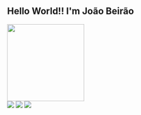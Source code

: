 ## Hello World!! I'm João Beirão
 <div>
<a href="https://github.com/joao-beirao">
  <img height="180em"  src="https://github-readme-stats.vercel.app/api?username=joao-beirao&show_icons=true&theme=midnight-purple"/>
 </div>
 
 
 <div style="display: inline_block">
   <a href="https://instagram.com/jme_beirao" target="_blank"><img src="https://img.shields.io/badge/-Instagram-%23E4405F?style=for-the-badge&logo=instagram&logoColor=white" target="_blank"></a>
   <a href="https://www.linkedin.com/in/jo%C3%A3o-beir%C3%A3o-937195201/" target="_blank"><img src="https://img.shields.io/badge/-LinkedIn-%230077B5?style=for-the-badge&logo=linkedin&logoColor=white" target="_blank"></a> 
   <a href = "mailto: joaobeirao.2003@gmail.com"><img src="https://img.shields.io/badge/-Gmail-%23333?style=for-the-badge&logo=gmail&logoColor=white" target="_blank"></a>
 <!-- <a href="https://discord.gg/DISCORD" target="_blank"><img src="https://img.shields.io/badge/Discord-7289DA?style=for-the-badge&logo=discord&logoColor=white" target="_blank" -->
 </div>
</a> 
